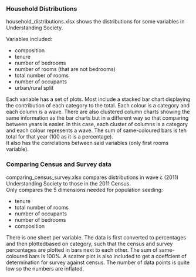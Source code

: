 ### Household Distributions

household_distributions.xlsx shows the distributions for some variables in Understanding Society.

Variables included:
- composition
- tenure
- number of bedrooms
- number of rooms (that are not bedrooms)
- total number of rooms
- number of occupants
- urban/rural split

Each variable has a set of plots. Most include a stacked bar chart displaying the contribution of each category to the total. Each colour is a category and each column is a wave. There are also clustered column charts showing the same information as the bar charts but in a different way so that comparing between years is easier. In this case, each cluster of columns is a category and each colour represents a wave. The sum of same-coloured bars is teh total for that year (100 as it is a percentage).         
It also has the correlations between said variables (only first rooms variable).

### Comparing Census and Survey data

comparing_census_survey.xlsx compares distributions in wave c (2011) Understanding Society to those in the 2011 Census.     
Only compares the 5 dimensions needed for population seeding: 

- tenure
- total number of rooms
- number of occupants
- number of bedrooms
- composition

There is one sheet per variable. The data is first converted to percentages and then plottedbased on category, such that the census and survey percentages are plotted in bars next to each other. The sum of same-coloured bars is 100%. A scatter plot is also included to get a coeffcient of determination for survey against census. The number of data points is quite low so the numbers are inflated.  
